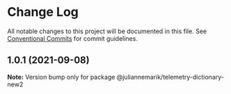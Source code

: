 # Change Log

All notable changes to this project will be documented in this file.
See [Conventional Commits](https://conventionalcommits.org) for commit guidelines.

## 1.0.1 (2021-09-08)

**Note:** Version bump only for package @juliannemarik/telemetry-dictionary-new2
